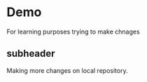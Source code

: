 # Demo

For learning purposes
trying to make chnages

## subheader

Making more changes on local repository.

